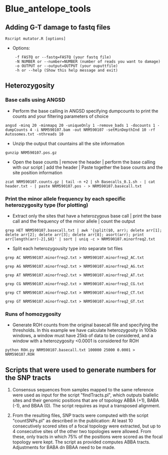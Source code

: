 # Blue_antelope_tools

## Adding G-T damage to fastq files
`Rscript mutator.R [options]`
 - Options:
   
        -f FASTQ or --fastq=FASTQ (your fastq file)
        -N NUMBER or --number=NUMBER (number of reads you want to damage)
        -o OUTPUT or --output=OUTPUT (your ouputtfile)
        -h or --help (Show this help message and exit)


## Heterozygosity
### Base calls using ANGSD

 - Perform the base calling in ANGSD specifying dumpcounts to print the counts and your filtering parameters of choice
   
`angsd -minq 20 -minmapq 20 -uniqueOnly 1 -remove_bads 1 -docounts 1 -dumpCounts 4 -i NRM590107.bam -out NRM590107 -setMinDepthInd 10 -rf Autosomes.txt -nthreads 10`
 - Unzip the output that countains all the site information
   
`gunzip NRM590107.pos.gz`
 - Open the base counts | remove the header | perform the base calling with our script | add the header | Paste together the base counts and the site position information
   
`zcat NRM590107.counts.gz | tail -n +2 | sh Basecalls_0.1.sh - | cat header.txt - | paste NRM590107.pos - > NRM590107.basecall.txt`

### Print the minor allele frequency by each specific heterozygosity type (for plotting)
 - Extract only the sites that have a heterozygous base call | print the base call and the frequency of the minor allele | count the output
   
`grep HET NRM590107.basecall.txt | awk '{split($0, arr); delete arr[1]; delete arr[2]; delete arr[3]; delete arr[8]; asort(arr); print arr[length(arr)-2],$8}' | sort | uniq -c > NRM590107.minorfreq2.txt`

 - Split each heterozygousity type into separate txt files
   
`grep AC NRM590107.minorfreq2.txt > NRM590107.minorfreq2_AC.txt`

`grep AG NRM590107.minorfreq2.txt > NRM590107.minorfreq2_AG.txt`

`grep AT NRM590107.minorfreq2.txt > NRM590107.minorfreq2_AT.txt`

`grep CG NRM590107.minorfreq2.txt > NRM590107.minorfreq2_CG.txt`

`grep CT NRM590107.minorfreq2.txt > NRM590107.minorfreq2_CT.txt`

`grep GT NRM590107.minorfreq2.txt > NRM590107.minorfreq2_GT.txt`


### Runs of homozygosity
 - Generate ROH counts from the original basecall file and specifying the thresholds. In this example we have calculate heterozygosity in 100kb windows, a window must have 25kb of data to be considered, and a window with a heterozygosity <0.0001 is considered for ROH
   
`python ROH.py NRM590107.basecall.txt 100000 25000 0.0001 > NRM590107.ROH`

## Scripts that were used to generate numbers for the SNP tracts 

1. Consensus sequences from samples mapped to the same reference were used as input for the script "findTracts.pl", which outputs biallelic sites and their genomic positions that are of topology ABBA (+1), BABA (-1), and BBAA (0). The script requires as input a transposed alignment.

2. From the resulting files, SNP tracts were computed with the script "countSNPs.pl" as described in the publication: At least 10 consecutively scored sites of a focal topology were extracted, but up to 4 consecutive sites of the other two topologies were allowed. From these, only tracts in which 75% of the positions were scored as the focal topology were kept. The script as provided computes ABBA tracts. Adjustments for BABA dn BBAA need to be made. 
